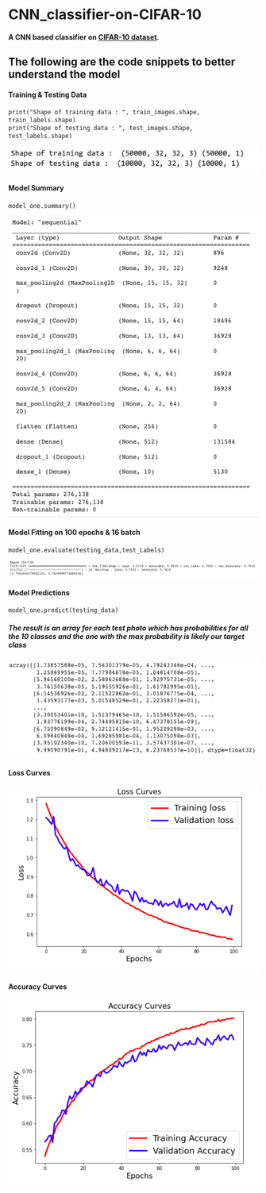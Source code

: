 # CNN_classifier-on-CIFAR-10
 #### A CNN based classifier on [CIFAR-10 dataset](https://www.cs.toronto.edu/~kriz/cifar.html).

## The following are the code snippets to better understand the model

#### Training & Testing Data

```
print("Shape of training data : ", train_images.shape, train_labels.shape)
print("Shape of testing data : ", test_images.shape, test_labels.shape)
```
![Training and Testing Data](https://github.com/aryamanchoudhary123/CNN_classifier-on-CIFAR-10/blob/main/Images/training_data.png)

#### Model Summary 

```
model_one.summary()
```
![Model Summary](https://github.com/aryamanchoudhary123/CNN_classifier-on-CIFAR-10/blob/main/Images/model_summary.png)

#### Model Fitting on 100 epochs & 16 batch

```
model_one.evaluate(testing_data,test_Labels)
```
![Model Accuracy and loss](https://github.com/aryamanchoudhary123/CNN_classifier-on-CIFAR-10/blob/main/Images/epoch.png)

#### Model Predictions

```
model_one.predict(testing_data)
```
##### The result is an array for each test photo which has probabilities for all the 10 classes and the one with the max probability is likely our target class
![Model Predicted Values](https://github.com/aryamanchoudhary123/CNN_classifier-on-CIFAR-10/blob/main/Images/predicted_values.png)


#### Loss Curves

![Loss Graph](https://github.com/aryamanchoudhary123/CNN_classifier-on-CIFAR-10/blob/main/Images/loss_curves.png)


#### Accuracy Curves

![Accuracy Graph](https://github.com/aryamanchoudhary123/CNN_classifier-on-CIFAR-10/blob/main/Images/accuracy_curves.png)
